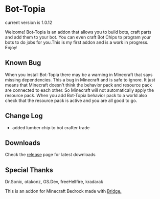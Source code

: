 # Bot-Topia

current version is 1.0.12


Welcome! Bot-Topia is an addon that allows you to build bots, craft parts and add them to your bot. You can even craft Bot Chips to program your bots to do jobs for you.This is my first addon and is a work in progress. Enjoy!

## Known Bug
When you install Bot-Topia there may be a warning in Minecraft that says missing dependencies. This a bug in Minecraft and is safe to ignore. It just means that Minecraft doesn't think the behavior pack and resource pack are connected to each other. So Minecraft will not automatically apply the resource pack. When you add Bot-Topia behavior pack to a world also check that the resource pack is active and you are all good to go.

## Change Log

- added lumber chip to bot crafter trade


## Downloads

Check the [release](https://github.com/drewcifer/bot-topia/releases/latest) page for latest downloads

## Special Thanks


Dr.Sonic, otakonz, GS.Dev, freeHellfire, kradarak


This is an addon for Minecraft Bedrock made with [Bridge.](https://github.com/bridge-core/bridge.)
